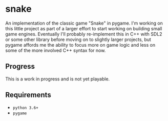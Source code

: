 # snake

An implementation of the classic game "Snake" in pygame.  I'm working on this little project as part
of a larger effort to start working on building small game engines.  Eventually I'll probably
re-implement this in C++ with SDL2 or some other library before moving on to slightly larger
projects, but pygame affords me the ability to focus more on game logic and less on some of the more
involved C++ syntax for now.

## Progress

This is a work in progress and is not yet playable.

## Requirements

+ `python 3.6+`
+ `pygame`
